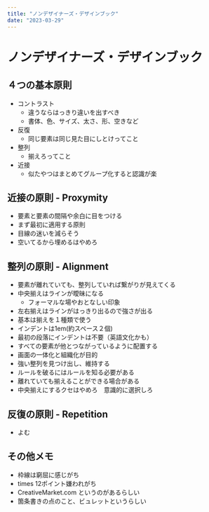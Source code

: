 ```yaml
---
title: "ノンデザイナーズ・デザインブック"
date: "2023-03-29"
---
```


# ノンデザイナーズ・デザインブック

## ４つの基本原則
- コントラスト
  - 違うならはっきり違いを出すべき
  - 書体、色、サイズ、太さ、形、空きなど
- 反復
  - 同じ要素は同じ見た目にしとけってこと
- 整列
  - 揃えろってこと
- 近接
  - 似たやつはまとめてグループ化すると認識が楽

## 近接の原則 - Proxymity
- 要素と要素の間隔や余白に目をつける
- まず最初に適用する原則
- 目線の迷いを減らそう
- 空いてるから埋めるはやめろ

## 整列の原則 - Alignment
- 要素が離れていても、整列していれば繋がりが見えてくる
- 中央揃えはラインが曖昧になる
  - フォーマルな場やおとなしい印象
- 左右揃えはラインがはっきり出るので強さが出る
- 基本は揃えを１種類で使う
- インデントは1em(約スペース２個)
- 最初の段落にインデントは不要（英語文化かも）
- すべての要素が他とつながっているように配置する
- 画面の一体化と組織化が目的
- 強い整列を見つけ出し、維持する
- ルールを破るにはルールを知る必要がある
- 離れていても揃えることができる場合がある
- 中央揃えにするクセはやめろ　意識的に選択しろ

## 反復の原則 - Repetition
- よむ

## その他メモ
- 枠線は窮屈に感じがち
- times 12ポイント嫌われがち
- CreativeMarket.com というのがあるらしい
- 箇条書きの点のこと、ビュレットというらしい